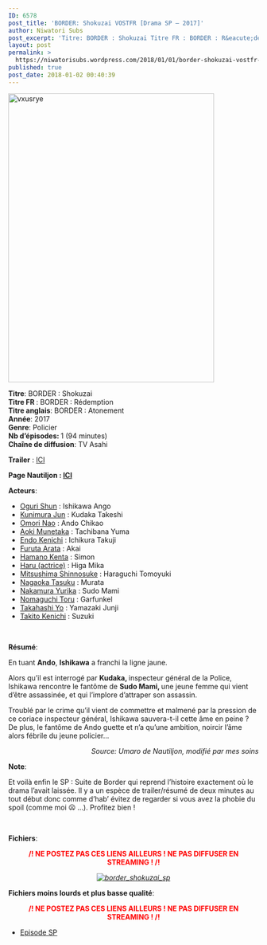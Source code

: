 ```yaml
---
ID: 6578
post_title: 'BORDER: Shokuzai VOSTFR [Drama SP – 2017]'
author: Niwatori Subs
post_excerpt: 'Titre: BORDER : Shokuzai Titre FR : BORDER : R&eacute;demption Titre anglais: BORDER : Atonement Ann&eacute;e: 2017 Genre: Policier Nb d&rsquo;&eacute;pisodes: 1 (94 minutes) Cha&icirc;ne de diffusion: TV Asahi Trailer : ICI Page Nautiljon : ICI Acteurs: Oguri Shun : Ishikawa Ango Kunimura Jun : Kudaka Takeshi Omori Nao : Ando Chikao Aoki Munetaka : &hellip; <a href="https://niwatorisubs.wordpress.com/2018/01/01/border-shokuzai-vostfr-drama-sp-2017/">Lire la suite de <span>BORDER: Shokuzai VOSTFR [Drama SP &ndash;&nbsp;2017]</span></a>'
layout: post
permalink: >
  https://niwatorisubs.wordpress.com/2018/01/01/border-shokuzai-vostfr-drama-sp-2017/
published: true
post_date: 2018-01-02 00:40:39
---
```

<p><img data-attachment-id="2357" data-permalink="https://niwatorisubs.wordpress.com/2018/01/01/border-shokuzai-vostfr-drama-sp-2017/vxusrye/" data-orig-file="https://niwatorisubs.files.wordpress.com/2017/12/vxusrye.jpg?w=414&#038;h=580" data-orig-size="650,911" data-comments-opened="1" data-image-meta="{&quot;aperture&quot;:&quot;0&quot;,&quot;credit&quot;:&quot;&quot;,&quot;camera&quot;:&quot;&quot;,&quot;caption&quot;:&quot;&quot;,&quot;created_timestamp&quot;:&quot;0&quot;,&quot;copyright&quot;:&quot;&quot;,&quot;focal_length&quot;:&quot;0&quot;,&quot;iso&quot;:&quot;0&quot;,&quot;shutter_speed&quot;:&quot;0&quot;,&quot;title&quot;:&quot;&quot;,&quot;orientation&quot;:&quot;0&quot;}" data-image-title="vxusrye" data-image-description="" data-medium-file="https://niwatorisubs.files.wordpress.com/2017/12/vxusrye.jpg?w=414&#038;h=580?w=214" data-large-file="https://niwatorisubs.files.wordpress.com/2017/12/vxusrye.jpg?w=414&#038;h=580?w=650" class="  wp-image-2357 aligncenter" src="https://niwatorisubs.files.wordpress.com/2017/12/vxusrye.jpg?w=414&#038;h=580" alt="vxusrye" width="414" height="580" srcset="https://niwatorisubs.files.wordpress.com/2017/12/vxusrye.jpg?w=414&amp;h=580 414w, https://niwatorisubs.files.wordpress.com/2017/12/vxusrye.jpg?w=107&amp;h=150 107w, https://niwatorisubs.files.wordpress.com/2017/12/vxusrye.jpg?w=214&amp;h=300 214w, https://niwatorisubs.files.wordpress.com/2017/12/vxusrye.jpg 650w" sizes="(max-width: 414px) 100vw, 414px" /></p>
<p><strong>Titre</strong>: BORDER : Shokuzai<br />
<strong>Titre FR </strong>: BORDER : Rédemption<br />
<strong>Titre anglais</strong>: BORDER : Atonement<br />
<strong>Année</strong>: 2017<br />
<strong>Genre</strong>: Policier<br />
<strong>Nb d’épisodes: </strong>1 (94 minutes)<br />
<strong>Chaîne de diffusion</strong>: TV Asahi<br />
<span id="more-2289"></span></p>
<p><span id="more-2356"></span></p>
<div id="onglets_2_cast" class="content_menu_onglets_2 nodisplay">
<p><strong>Trailer</strong> : <a href="https://www.youtube.com/watch?v=0eiqJQEjxaY"  rel="noopener">ICI</a></p>
<p class="sim"><strong>Page Nautiljon : <a href="https://www.nautiljon.com/dramas/border+sp.html"  rel="noopener noreferrer">ICI</a></strong></p>
<p class="sim" title="Sorimachi Takashi"><strong>Acteurs</strong>:</p>
<div id="onglets_2_cast" class="content_menu_onglets_2 nodisplay">
<ul class="ls">
<li><a class="sim" href="https://www.nautiljon.com/people/oguri+shun.html">Oguri Shun</a> : Ishikawa Ango</li>
<li><a class="sim" href="https://www.nautiljon.com/people/kunimura+jun.html">Kunimura Jun</a> : Kudaka Takeshi</li>
<li><a class="sim" href="https://www.nautiljon.com/people/omori+nao.html">Omori Nao</a> : Ando Chikao</li>
<li><a class="sim" href="https://www.nautiljon.com/people/aoki+munetaka.html">Aoki Munetaka</a> : Tachibana Yuma</li>
<li><a class="sim" href="https://www.nautiljon.com/people/endo+kenichi.html">Endo Kenichi</a> : Ichikura Takuji</li>
<li><a class="sim" href="https://www.nautiljon.com/people/furuta+arata.html">Furuta Arata</a> : Akai</li>
<li><a class="sim" href="https://www.nautiljon.com/people/hamano+kenta.html">Hamano Kenta</a> : Simon</li>
<li><a class="sim" href="https://www.nautiljon.com/people/haru+(actrice).html">Haru (actrice)</a> : Higa Mika</li>
<li><a class="sim" href="https://www.nautiljon.com/people/mitsushima+shinnosuke.html">Mitsushima Shinnosuke</a> : Haraguchi Tomoyuki</li>
<li><a class="sim" href="https://www.nautiljon.com/people/nagaoka+tasuku.html">Nagaoka Tasuku</a> : Murata</li>
<li><a class="sim" href="https://www.nautiljon.com/people/nakamura+yurika.html">Nakamura Yurika</a> : Sudo Mami</li>
<li><a class="sim" href="https://www.nautiljon.com/people/nomaguchi+toru.html">Nomaguchi Toru</a> : Garfunkel</li>
<li><a class="sim" href="https://www.nautiljon.com/people/takahashi+yo.html">Takahashi Yo</a> : Yamazaki Junji</li>
<li><a class="sim" href="https://www.nautiljon.com/people/takito+kenichi.html">Takito Kenichi</a> : Suzuki</li>
</ul>
<p>&nbsp;</p>
</div>
</div>
<p><strong>Résumé</strong>:</p>
<p style="text-align:left;">En tuant <strong>Ando</strong>, <strong>Ishikawa</strong> a franchi la ligne jaune.</p>
<p style="text-align:left;">Alors qu&rsquo;il est interrogé par <strong>Kudaka, </strong>inspecteur général de la Police, Ishikawa rencontre le fantôme de <strong>Sudo Mami, </strong>une jeune femme qui vient d&rsquo;être assassinée, et qui l&rsquo;implore d&rsquo;attraper son assassin.</p>
<p style="text-align:left;">Troublé par le crime qu&rsquo;il vient de commettre et malmené par la pression de ce coriace inspecteur général, Ishikawa sauvera-t-il cette âme en peine ? De plus, le fantôme de Ando guette et n&rsquo;a qu&rsquo;une ambition, noircir l&rsquo;âme alors fébrile du jeune policier&#8230;</p>
<p style="text-align:right;"><em>Source: Umaro de Nautiljon, modifié par mes soins</em></p>
<p><strong>Note</strong>:</p>
<p>Et voilà enfin le SP : Suite de Border qui reprend l&rsquo;histoire exactement où le drama l&rsquo;avait laissée. Il y a un espèce de trailer/résumé de deux minutes au tout début donc comme d&rsquo;hab&rsquo; évitez de regarder si vous avez la phobie du spoil (comme moi <img src="https://s0.wp.com/wp-content/mu-plugins/wpcom-smileys/twemoji/2/72x72/1f626.png" alt="😦" class="wp-smiley" style="height: 1em; max-height: 1em;" /> &#8230;). Profitez bien !</p>
<p>&nbsp;</p>
<p><strong>Fichiers</strong>:</p>
<p style="text-align:center;"><span style="color:#ff0000;"><strong>/! NE POSTEZ PAS CES LIENS AILLEURS ! NE PAS DIFFUSER EN STREAMING ! /!</strong></span></p>
<p style="text-align:center;"><a href="https://1fichier.com/?4ca2hztngy"  rel="noopener"><em><img data-attachment-id="2363" data-permalink="https://niwatorisubs.wordpress.com/2018/01/01/border-shokuzai-vostfr-drama-sp-2017/border_shokuzai_sp/" data-orig-file="https://niwatorisubs.files.wordpress.com/2018/01/border_shokuzai_sp.png?w=676" data-orig-size="192,132" data-comments-opened="1" data-image-meta="{&quot;aperture&quot;:&quot;0&quot;,&quot;credit&quot;:&quot;&quot;,&quot;camera&quot;:&quot;&quot;,&quot;caption&quot;:&quot;&quot;,&quot;created_timestamp&quot;:&quot;0&quot;,&quot;copyright&quot;:&quot;&quot;,&quot;focal_length&quot;:&quot;0&quot;,&quot;iso&quot;:&quot;0&quot;,&quot;shutter_speed&quot;:&quot;0&quot;,&quot;title&quot;:&quot;&quot;,&quot;orientation&quot;:&quot;0&quot;}" data-image-title="border_shokuzai_sp" data-image-description="" data-medium-file="https://niwatorisubs.files.wordpress.com/2018/01/border_shokuzai_sp.png?w=676?w=192" data-large-file="https://niwatorisubs.files.wordpress.com/2018/01/border_shokuzai_sp.png?w=676?w=192" class="alignnone size-full wp-image-2363" src="https://niwatorisubs.files.wordpress.com/2018/01/border_shokuzai_sp.png?w=676" alt="border_shokuzai_sp" srcset="https://niwatorisubs.files.wordpress.com/2018/01/border_shokuzai_sp.png 192w, https://niwatorisubs.files.wordpress.com/2018/01/border_shokuzai_sp.png?w=150 150w" sizes="(max-width: 192px) 100vw, 192px"   /></em></a></p>
<p><strong>Fichiers moins lourds et plus basse qualité</strong>:</p>
<p style="text-align:center;"><span style="color:#ff0000;"><strong>/! NE POSTEZ PAS CES LIENS AILLEURS ! NE PAS DIFFUSER EN STREAMING ! /!</strong></span></p>
<div id="s3gt_translate_tooltip_mini" class="s3gt_translate_tooltip_mini_box" style="background:initial !important;border:initial !important;border-radius:initial !important;border-spacing:initial !important;border-collapse:initial !important;direction:ltr !important;flex-direction:initial !important;font-weight:initial !important;height:initial !important;letter-spacing:initial !important;min-width:initial !important;max-width:initial !important;min-height:initial !important;max-height:initial !important;margin:auto!important;outline:initial !important;padding:initial!important;position:absolute;table-layout:initial !important;text-align:initial !important;text-shadow:initial !important;width:initial !important;word-break:initial !important;word-spacing:initial !important;overflow-wrap:initial !important;box-sizing:initial !important;display:initial !important;color:inherit !important;font-size:13px !important;font-family:X-LocaleSpecific, sans-serif, Tahoma, Helvetica !important;line-height:13px !important;vertical-align:top !important;white-space:inherit !important;left:488px;top:1025px;"></div>
<div id="s3gt_translate_tooltip_mini" class="s3gt_translate_tooltip_mini_box" style="background:initial !important;border:initial !important;border-radius:initial !important;border-spacing:initial !important;border-collapse:initial !important;direction:ltr !important;flex-direction:initial !important;font-weight:initial !important;height:initial !important;letter-spacing:initial !important;min-width:initial !important;max-width:initial !important;min-height:initial !important;max-height:initial !important;margin:auto!important;outline:initial !important;padding:initial!important;position:absolute;table-layout:initial !important;text-align:initial !important;text-shadow:initial !important;width:initial !important;word-break:initial !important;word-spacing:initial !important;overflow-wrap:initial !important;box-sizing:initial !important;display:initial !important;color:inherit !important;font-size:13px !important;font-family:X-LocaleSpecific, sans-serif, Tahoma, Helvetica !important;line-height:13px !important;vertical-align:top !important;white-space:inherit !important;left:512px;top:1077px;opacity:.25;"></div>
<ul>
<li style="text-align:left;"><a href="https://1fichier.com/?ni77akq26g"  rel="noopener">Episode SP</a><em><br />
</em></li>
</ul>
<div id="s3gt_translate_tooltip_mini" class="s3gt_translate_tooltip_mini_box" style="background:initial !important;border:initial !important;border-radius:initial !important;border-spacing:initial !important;border-collapse:initial !important;direction:ltr !important;flex-direction:initial !important;font-weight:initial !important;height:initial !important;letter-spacing:initial !important;min-width:initial !important;max-width:initial !important;min-height:initial !important;max-height:initial !important;margin:auto!important;outline:initial !important;padding:initial!important;position:absolute;table-layout:initial !important;text-align:initial !important;text-shadow:initial !important;width:initial !important;word-break:initial !important;word-spacing:initial !important;overflow-wrap:initial !important;box-sizing:initial !important;display:initial !important;color:inherit !important;font-size:13px !important;font-family:X-LocaleSpecific, sans-serif, Tahoma, Helvetica !important;line-height:13px !important;vertical-align:top !important;white-space:inherit !important;left:5px;top:656px;opacity:0;"></div>
<div id="s3gt_translate_tooltip_mini" class="s3gt_translate_tooltip_mini_box" style="background:initial !important;border:initial !important;border-radius:initial !important;border-spacing:initial !important;border-collapse:initial !important;direction:ltr !important;flex-direction:initial !important;font-weight:initial !important;height:initial !important;letter-spacing:initial !important;min-width:initial !important;max-width:initial !important;min-height:initial !important;max-height:initial !important;margin:auto!important;outline:initial !important;padding:initial!important;position:absolute;table-layout:initial !important;text-align:initial !important;text-shadow:initial !important;width:initial !important;word-break:initial !important;word-spacing:initial !important;overflow-wrap:initial !important;box-sizing:initial !important;display:initial !important;color:inherit !important;font-size:13px !important;font-family:X-LocaleSpecific, sans-serif, Tahoma, Helvetica !important;line-height:13px !important;vertical-align:top !important;white-space:inherit !important;left:9px;top:904px;opacity:.5;">
<div id="s3gt_translate_tooltip_mini_logo" class="s3gt_translate_tooltip_mini" title="Traduire le texte sélectionné"></div>
<div id="s3gt_translate_tooltip_mini_sound" class="s3gt_translate_tooltip_mini" title="Lecture"></div>
<div id="s3gt_translate_tooltip_mini_copy" class="s3gt_translate_tooltip_mini" title="Copier le texte dans le presse-papiers"></div>
</div>